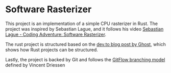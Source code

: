 # Software Rasterizer
This project is an implementation of a simple CPU rasterizer in Rust. The project was inspired by Sebastian Lague, and it follows his video [Sebastian Lague - Coding Adventure: Software Rasterizer](https://www.youtube.com/watch?v=yyJ-hdISgnw).

The rust project is structured based on the [dev.to blog post by Ghost](https://dev.to/ghost/rust-project-structure-example-step-by-step-3ee), which shows how Rust projects can be structured.

Lastly, the project is backed by Git and follows the [GitFlow branching model](https://nvie.com/posts/a-successful-git-branching-model/) defined by Vincent Driessen